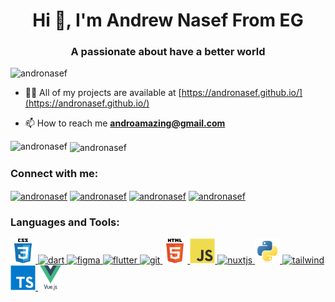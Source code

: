 <h1 align="center">Hi 👋, I'm Andrew Nasef From EG</h1>
<h3 align="center">A passionate about have a better world</h3>

<p align="left"> <img src="https://komarev.com/ghpvc/?username=andronasef&label=Profile%20views&color=0e75b6&style=flat" alt="andronasef" /> </p>


- 👨‍💻 All of my projects are available at [https://andronasef.github.io/](https://andronasef.github.io/)

- 📫 How to reach me **androamazing@gmail.com**

<p><img align="left" src="https://github-readme-stats.vercel.app/api/top-langs?username=andronasef&show_icons=true&locale=en&layout=compact" alt="andronasef" /></p>

<p>&nbsp;<img align="center" src="https://github-readme-stats.vercel.app/api?username=andronasef&show_icons=true&locale=en" alt="andronasef" /></p>


<h3 align="left">Connect with me:</h3>
<p align="left">
<a href="https://codepen.io/andronasef" target="blank"><img align="center" src="https://raw.githubusercontent.com/rahuldkjain/github-profile-readme-generator/master/src/images/icons/Social/codepen.svg" alt="andronasef" height="30" width="40" /></a>
<a href="https://dev.to/andronasef" target="blank"><img align="center" src="https://cdn.jsdelivr.net/npm/simple-icons@3.0.1/icons/dev-dot-to.svg" alt="andronasef" height="30" width="40" /></a>
<a href="https://twitter.com/andronasef" target="blank"><img align="center" src="https://raw.githubusercontent.com/rahuldkjain/github-profile-readme-generator/master/src/images/icons/Social/twitter.svg" alt="andronasef" height="30" width="40" /></a>
<a href="https://linkedin.com/in/andronasef" target="blank"><img align="center" src="https://raw.githubusercontent.com/rahuldkjain/github-profile-readme-generator/master/src/images/icons/Social/linked-in-alt.svg" alt="andronasef" height="30" width="40" /></a>
</p>

<h3 align="left">Languages and Tools:</h3>
<p align="left"> <a href="https://www.w3schools.com/css/" target="_blank"> <img src="https://raw.githubusercontent.com/devicons/devicon/master/icons/css3/css3-original-wordmark.svg" alt="css3" width="40" height="40"/> </a> <a href="https://dart.dev" target="_blank"> <img src="https://www.vectorlogo.zone/logos/dartlang/dartlang-icon.svg" alt="dart" width="40" height="40"/> </a> <a href="https://www.figma.com/" target="_blank"> <img src="https://www.vectorlogo.zone/logos/figma/figma-icon.svg" alt="figma" width="40" height="40"/> </a> <a href="https://flutter.dev" target="_blank"> <img src="https://www.vectorlogo.zone/logos/flutterio/flutterio-icon.svg" alt="flutter" width="40" height="40"/> </a> <a href="https://git-scm.com/" target="_blank"> <img src="https://www.vectorlogo.zone/logos/git-scm/git-scm-icon.svg" alt="git" width="40" height="40"/> </a> <a href="https://www.w3.org/html/" target="_blank"> <img src="https://raw.githubusercontent.com/devicons/devicon/master/icons/html5/html5-original-wordmark.svg" alt="html5" width="40" height="40"/> </a> <a href="https://developer.mozilla.org/en-US/docs/Web/JavaScript" target="_blank"> <img src="https://raw.githubusercontent.com/devicons/devicon/master/icons/javascript/javascript-original.svg" alt="javascript" width="40" height="40"/> </a> <a href="https://nuxtjs.org/" target="_blank"> <img src="https://www.vectorlogo.zone/logos/nuxtjs/nuxtjs-icon.svg" alt="nuxtjs" width="40" height="40"/> </a> <a href="https://www.python.org" target="_blank"> <img src="https://raw.githubusercontent.com/devicons/devicon/master/icons/python/python-original.svg" alt="python" width="40" height="40"/> </a> <a href="https://tailwindcss.com/" target="_blank"> <img src="https://www.vectorlogo.zone/logos/tailwindcss/tailwindcss-icon.svg" alt="tailwind" width="40" height="40"/> </a> <a href="https://www.typescriptlang.org/" target="_blank"> <img src="https://raw.githubusercontent.com/devicons/devicon/master/icons/typescript/typescript-original.svg" alt="typescript" width="40" height="40"/> </a> <a href="https://vuejs.org/" target="_blank"> <img src="https://raw.githubusercontent.com/devicons/devicon/master/icons/vuejs/vuejs-original-wordmark.svg" alt="vuejs" width="40" height="40"/> </a> </p>

